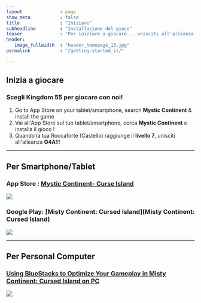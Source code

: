 ```yaml
---
layout              : page
show_meta           : false
title               : "Iniziare"
subheadline         : "Installazione del gioco"
teaser              : "Per iniziare a giocare... unisciti all'alleanza K55 O4A!"
header:
   image_fullwidth  : "header_homepage_13.jpg"
permalink           : "/getting-started_it/"

---
```

## Inizia a giocare
### Scegli Kingdom 55 per giocare con noi!
1. Go to App Store on your tablet/smartphone, search **Mystic Continent** & install the game 
2. Vai all'App Store sul tuo tablet/smartphone, cerca **Mystic Continent** e installa il gioco !
3. Quando la tua Roccaforte (Castello) raggiunge il **livello 7**, unisciti all'alleanza **O4A**!!!
 
---
## Per Smartphone/Tablet
### App Store : [Mystic Continent- Curse Island](https://apps.apple.com/us/app/misty-continent/id1633960431)
![](https://is4-ssl.mzstatic.com/image/thumb/Purple123/v4/60/40/99/60409913-cdd9-e6dc-77f5-17496b591d8b/AppIcon-0-0-1x_U007emarketing-0-0-0-7-0-0-sRGB-0-0-0-GLES2_U002c0-512MB-85-220-0-0.png/230x0w.webp)

### Google Play: [Misty Continent: Cursed Island](Misty Continent: Cursed Island)
![](https://play-lh.googleusercontent.com/r1z5HFO4W355Xi8f-gOabzXtTfX0ImzLgLoNOjiP9ZPWWzuL-vK-aoGtkSJQyyggeqsb=w240-h480-rw)

---
## Per Personal Computer
### [Using BlueStacks to Optimize Your Gameplay in Misty Continent: Cursed Island on PC](https://www.bluestacks.com/blog/game-guides/misty-continent/mcci-features-guide-en.html)
![](https://cdn-www.bluestacks.com/bs-images/Misty-Continent-Cursed-Island_BlueStacks-Usage_EN_1.png)

